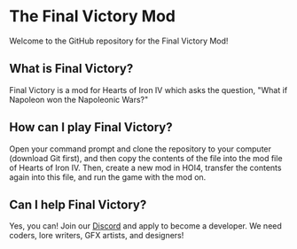 # The Final Victory Mod
Welcome to the GitHub repository for the Final Victory Mod!

## What is Final Victory?
Final Victory is a mod for Hearts of Iron IV which asks the question, "What if Napoleon won the Napoleonic Wars?" 

## How can I play Final Victory?
Open your command prompt and clone the repository to your computer (download Git first), and then copy the contents of the file into the mod file of Hearts of Iron IV. Then, create a new mod in HOI4, transfer the contents again into this file, and run the game with the mod on.

## Can I help Final Victory?
Yes, you can! Join our [Discord](https://discord.gg/qjtrF8Z) and apply to become a developer. We need coders, lore writers, GFX artists, and designers!
